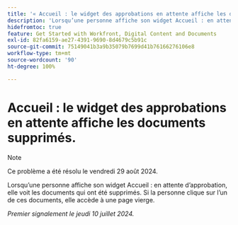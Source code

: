 ```yaml
---
title: '« Accueil : le widget des approbations en attente affiche les documents supprimés. »'
description: 'Lorsqu’une personne affiche son widget Accueil : en attente d’approbation, elle voit les documents qui ont été supprimés. Si la personne clique sur l’un de ces documents, elle accède à une page vierge.'
hidefromtoc: true
feature: Get Started with Workfront, Digital Content and Documents
exl-id: 82fa6159-ae27-4391-9690-8d4679c5b91c
source-git-commit: 75149041b3a9b35079b7699d41b76166276106e8
workflow-type: tm+mt
source-wordcount: '90'
ht-degree: 100%

---
```


# Accueil : le widget des approbations en attente affiche les documents supprimés.

>[!NOTE]
>
>Ce problème a été résolu le vendredi 29 août 2024.

Lorsqu’une personne affiche son widget Accueil : en attente d’approbation, elle voit les documents qui ont été supprimés. Si la personne clique sur l’un de ces documents, elle accède à une page vierge.

_Premier signalement le jeudi 10 juillet 2024._
